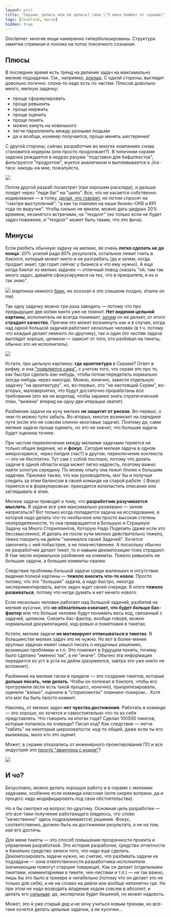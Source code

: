 ```yaml
---
layout: post
title: "Задачи: делить или не делить? (или \"У меня бомбит от скрама\")"
tags: [teamlead, мысли]
hidden: true
---
```

Disclaimer: многие вещи намеренно гиперболизированы. Структура заметки стремная и похожа на поток токсичного сознания.

## Плюсы

В последнее время есть тренд на деление задач на максимально мелкие подзадачки. См., например, [доклад](https://teamleadconf.ru/moscow/2020/abstracts/6240).
С одной стороны, выглядит довольно логично: слона-то надо есть по частям. Плюсов довольно много, мелкую задачку:
- проще сформулировать
- проще ревьюить
- проще мержить
- проще оценить
- проще понять
- можно кинуть на новенького
- легче параллелить между разными людьми
- да и вообще, конвеер получается, проще менять шестеренки!

С другой стороны, сейчас разработчик во многих компаниях снова становится кодером (или просто продолжает?). В типичном скраме задачка рождается в недрах разума "подставок для бифштекстов", фильтруется "продуктом", жуется аналитиком и выплевывается в Jira-таск: накодь-ка мне, пожалуйста.

![](/assets/gags/2021-05-19-feeding-tasks.png)

Потом другой разраб посмотрит (при хорошем раскладе), и дальше поедет через "леди баг" на "шило". Все, что не касается собственно кодирования — в топку, [делай, что говорят](http://adamard.com/little_tasks.html), но потом спросят на "смотре выступлений": "а как ты повлиял на наши бизнес-OKR и KPI года по выручке". Чтобы сильно не вякали, можно дать щедрых 20% времени, незанятого встречами, на "техдолг" (но только если не будет задач поважнее, и "техдолг" может быть таким, что это фича).

## Минусы

Если разбить обычную задачу на мелкие, ее очень **легко сделать не до конца**: 20% усилий ради 80% результата, остальное лежит гнить в бэклоге, который может никто и не разгребать (да и зачем, когда продакт знает, где горит сейчас у бизнеса и что ему нужно). А еще когда бэклог из мелких задачек — отличный повод сказать "ой, там так много задач, давайте сфокусируемся на тех, что в приоритете, я их и так знаю".

![](/assets/gags/2021-06-23-refactoring.jpg)
(картинка немного [баян](https://t.me/dev_meme/3115), но осознал я это слишком поздно, shame on me)

Так одну задачку можно три раза заводить — потому что про предыдущие две копии никто уже не помнит. **Нет видения цельной картины**, исполнитель не всегда понимает, [*зачем*](/2020/02/17/smartrhino-delegating-tasks.html) он ее делает, от этого **страдает качество**. Причем это может возникнуть как и в случае, когда над одной большой задачей работают несколько человек (в т.ч. потому что каждый делает немного по-другому), так и один (по частям задача выглядит хорошо, целиком — зависит от того, кто разбивал на тикеты, обычно это не исполнитель).

![](/assets/images/bike-path.jpeg)

Кстати, про цельную картинку: **где архитектура** в Скраме? Ответ в рифму, и она ["появляется сама"](https://dzone.com/articles/what-is-software-architecture-in-scrum), с учетом того, что скрам это про то, как быстро сделать как-нибудь, чтобы потом переделать нормально (когда-нибудь через никогда). Можно, конечно, завести отдельную задачку "на архитектуру", но, во-первых, это "не настоящий Скрам", во-вторых, маловероятно, что будут достаточно проработаны все требования (это же не водопад, чтобы заранее знать стратегический план, "вижена" вперед на одну-две итерации хватит).

Разбиение задачи на кучу мелких **не защитит от рисков**. Во-первых, о чем-то можно тупо забыть. Во-вторых, многое возникает на середине пути (если это не совсем спинно-мозговые задачи). Поэтому да, сами мелкие задачи проще оценить, но это не значит, что большая задача будет оценена точнее.

При частом переключении между мелкими задачами теряется не только общее видение, но и **фокус**. Сегодня мелкая задача в одном микросервисе, через полдня (час?) в другом, переключение контекста — это не бесплатно. Тут сам с собой поспорю, потому что делать задачи в одной области кода может легко надоесть, поэтому важно найти золотую середину. По моему опыту она лежит ближе к большим задачам. Признаю также, что как руководитель, мог бы и получше следить за этим балансом в своей команде на старой работе :( Фокус теряется и в формулировках: приходится копипастить описание или заглядывать в эпик.

Мелкие задачи приводят к тому, что **разработчик разучивается мыслить**. В задаче все уже максимально разжевано — зачем напрягаться? Вот только когда попадается задача на исследование, в которой надо делать что-то необычное или просто высокая степень неопределенности, то она превращается в Большую и Страшную Задачу на Много Сторипоинтов, Которую Надо Поделить (даже если это бессмысленно). И делать ее после кучи мелких действительно тяжело, тяжко говорить на дейли "занимался своей Задачей". Хочется закончить с ней побыстрее, а не покачественнее. А поскольку обычно не разработчик делает тикет, то и навыки декомпозиции тоже страдают. В том числе нормальное разбиение на коммиты. Тяжело ревьюить не большие задачи, а большие коммиты-свалки.

Следствие проблемы большой задачи среди маленьких и отсутствие видения полной картины — **тяжело вносить что-то новое**. Просто потому, что это "большая" задача, а надо быстро, некогда экспериментировать, вагон задач ждет своей очереди. В итоге **тяжело развиваться**, потому что негде думать и нет ничего нового.

Если несколько человек работает над большой задачей, разбитой на мелкие кусочки, это **не обязательно означает, что будет больше бас-фактор** или что больше человек будут понимать весь код, связанный с задачей, целиком. Снизить бас-фактор, вообще говоря, можно нормальной документацией, код-ревью и пометками в тикетах.

Кстати, мелкие задачи **не мотивируют отписываться в тикетах**. В большинстве мелких задач это не нужно. Но вот в более-менее крупных задачах имеет смысл писать о неудачных решениях, возникших проблемах и т.п. Это поможет в будущем понять, почему было сделано "именно так", а не "иначе". Обычно эта информация передается из уст в уста на дейли (разумеется, завтра это уже никто не вспомнит).

Разбиение на мелкие таски в пределе — это создание тикетов, которые **дольше писать, чем делать**. Чтобы он полежал в бэклоге, чтобы его прогрумили (если есть такой процесс, конечно), приоритезировали, оценили "вэлью", оценили в "сторипоинтах" планнинг-покером... Хотя это мог бы быть просто коммит.

Наконец, от мелких задач **нет чувства достижения**. Работать в команде — это хорошо, но хочется и самостоятельно что-то из себя представлять. Что говорить на итогах года? Сделал 100500 тикетов, которые попались по очереди? Писал код? Как следствие — легче "забить" на некоторые шероховатости: код-то общий, даже если ты его вылижешь, мало кто это оценит.

Может, в скраме отказались от инженерного проектирования ПО и вся индустрия это [просто "авантюра с кодом"](https://garba.org/posts/2021/uml/)?

![](/assets/images/we_dont_need_programmers.jpg)

## И чо?

Безусловно, можно делать хорошую работу и в скраме с мелкими задачами, особенно если команда классная (хотя скорее вопреки, да и процесс надо модифицировать под свои обстоятельства).

Но я бы смотрел на вопрос по-другому. Основная цель разработки — это все-таки получение работающего (надеюсь, что слово "качественно" здесь подразумевается) решения. Фокус, соответственно, должен быть на достижении результата, а не на том, *как* его достичь.

Для меня тикеты — это способ повышения прозрачности проекта и управления разработкой. Это история разработки, средство отчетности и банально средство записи того, что надо еще сделать. Декомпозировать задачи нужно, но считаю, что разбивать задачи на подзадачи — зона ответственности разработчика-исполнителя (начинающим помогут старшие товарищи). Как он делает (отдельными тикетами, комментариями в тикете, чек-листами и т.п.) — не так важно, лишь бы это было в трекере и читабельно (потому что он делает это не только для себя), а не на словах на дейли или вообще непонятно где. Но при этом не надо возводить владение кодом совсем в абсолют, и делать его [сильным](https://martinfowler.com/bliki/CodeOwnership.html): да, экспертиза будет бешеной, но может надоесть.

Может, это я уже старый дед и не хочу учиться новым трюкам, но все-таки хочется делать цельные задачки, а не кусочки...

